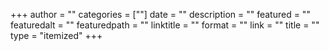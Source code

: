 +++
author = ""
categories = [""]
date = ""
description = ""
featured = ""
featuredalt = ""
featuredpath = ""
linktitle = ""
format = ""
link = ""
title = ""
type = "itemized"
+++
